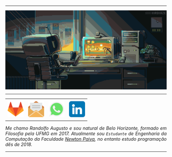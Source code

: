 <!DOCTYPE html>


-----

<div align="center">
<img align="center" alt="Header" src="./image/banner.gif">
</div>

-----

<div align="center">
<table>
<tr>
 <td align="center" colspan="11"></td>
</tr> 
<tr>
<td><a href="https://gitlab.com/randolfo-15" target="_blank"><img src="./image/icon/gitlab.png" width="50px" height="50px"/></a>
</td>
<td><a href="mailto:ragnifico@yahoo.com.br" target="_blank" ><img src="./image/icon/email.png" width="50px" height="50px"/></a>
</td>
<td><a href="https://wa.me/5531981059465" target="_blank"><img src="./image/icon/zap.png" width="50px" height="50px"/></a>
</td>

<td><a href="https://www.linkedin.com/in/randolfo-augusto-gonçalves" target="_blank" ><img src="./image/icon/linkedin.png" width="50px" height="50px"/></a>
</td>

</tr>
<tr>
 <td align="center" colspan="11"></td>
</tr> 
</table>
</div>


</div>
<div align="justify">
<i> Me chamo Randolfo Augusto e sou natural de Belo Horizonte, formado em Filosofia pela UFMG em 2017. Atualmente sou <code>Estudante</code> de Engenharia da Computação da Faculdade <a href="https://newtonpaiva.br/" target="_blank">Newton Paiva</a>, no entanto estudo programação dês de 2018</a>.</i><br/>
</div>

-----




























